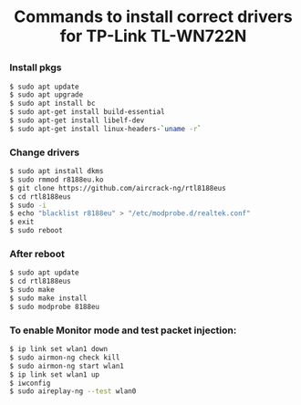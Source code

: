 <h1 align=center> Commands to install correct drivers for TP-Link TL-WN722N</p>

### Install pkgs
```bash
$ sudo apt update
$ sudo apt upgrade
$ sudo apt install bc
$ sudo apt-get install build-essential
$ sudo apt-get install libelf-dev
$ sudo apt-get install linux-headers-`uname -r`
```

### Change drivers
```bash
$ sudo apt install dkms
$ sudo rmmod r8188eu.ko
$ git clone https://github.com/aircrack-ng/rtl8188eus
$ cd rtl8188eus
$ sudo -i
$ echo "blacklist r8188eu" > "/etc/modprobe.d/realtek.conf"
$ exit
$ sudo reboot
```

### After reboot
```bash
$ sudo apt update
$ cd rtl8188eus
$ sudo make
$ sudo make install
$ sudo modprobe 8188eu
````

### To enable Monitor mode and test packet injection:
``` bash
$ ip link set wlan1 down
$ sudo airmon-ng check kill
$ sudo airmon-ng start wlan1
$ ip link set wlan1 up
$ iwconfig
$ sudo aireplay-ng --test wlan0
```
